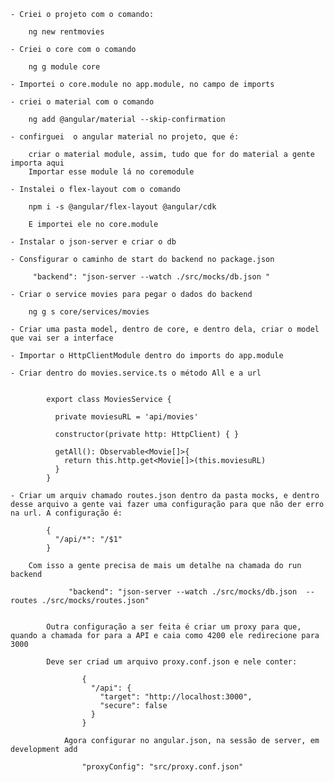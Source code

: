 	
	- Criei o projeto com o comando:

		ng new rentmovies

	- Criei o core com o comando

		ng g module core

	- Importei o core.module no app.module, no campo de imports

	- criei o material com o comando 

		ng add @angular/material --skip-confirmation

	- confirguei  o angular material no projeto, que é:

		criar o material module, assim, tudo que for do material a gente importa aqui
		Importar esse module lá no coremodule

	- Instalei o flex-layout com o comando

		npm i -s @angular/flex-layout @angular/cdk

		E importei ele no core.module

	- Instalar o json-server e criar o db

	- Consfigurar o caminho de start do backend no package.json

		 "backend": "json-server --watch ./src/mocks/db.json "

	- Criar o service movies para pegar o dados do backend

		ng g s core/services/movies

	- Criar uma pasta model, dentro de core, e dentro dela, criar o model que vai ser a interface

	- Importar o HttpClientModule dentro do imports do app.module

	- Criar dentro do movies.service.ts o método All e a url


			export class MoviesService {

			  private moviesuRL = 'api/movies'

			  constructor(private http: HttpClient) { }

			  getAll(): Observable<Movie[]>{
			    return this.http.get<Movie[]>(this.moviesuRL)
			  }
			}

	- Criar um arquiv chamado routes.json dentro da pasta mocks, e dentro desse arquivo a gente vai fazer uma configuração para que não der erro na url. A configuração é:

			{
			  "/api/*": "/$1"
			}

		Com isso a gente precisa de mais um detalhe na chamada do run backend

				 "backend": "json-server --watch ./src/mocks/db.json  --routes ./src/mocks/routes.json"


			Outra configuração a ser feita é criar um proxy para que, quando a chamada for para a API e caia como 4200 ele redirecione para 3000

			Deve ser criad um arquivo proxy.conf.json e nele conter:

			 		{
					  "/api": {
					    "target": "http://localhost:3000",
					    "secure": false
					  }
					}

				Agora configurar no angular.json, na sessão de server, em development add

					"proxyConfig": "src/proxy.conf.json"

